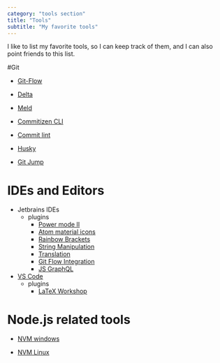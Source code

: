 ```yaml
---
category: "tools section"
title: "Tools"
subtitle: "My favorite tools"
---
```


I like to list my favorite tools, so I can keep track of them, and I can also point friends to this list.

#Git

- [Git-Flow](https://github.com/petervanderdoes/gitflow-avh)

- [Delta](https://github.com/dandavison/delta)

- [Meld](https://meldmerge.org/)

- [Commitizen CLI](https://github.com/commitizen/cz-cli)

- [Commit lint](https://github.com/conventional-changelog/commitlint)

- [Husky](https://github.com/typicode/husky)

- [Git Jump](https://github.com/mykolaharmash/git-jump)

# IDEs and Editors

- Jetbrains IDEs
  - plugins
    - [Power mode II](https://plugins.jetbrains.com/plugin/8251-power-mode-ii)
    - [Atom material icons](https://plugins.jetbrains.com/plugin/10044-atom-material-icons)
    - [Rainbow Brackets](https://plugins.jetbrains.com/plugin/10080-rainbow-brackets)
    - [String Manipulation](https://plugins.jetbrains.com/plugin/2162-string-manipulation)
    - [Translation](https://plugins.jetbrains.com/plugin/8579-translation)
    - [Git Flow Integration](https://github.com/OpherV/gitflow4idea/)
    - [JS GraphQL](https://github.com/jimkyndemeyer/js-graphql-intellij-plugin)
- [VS Code](https://code.visualstudio.com/)
  - plugins
    - [LaTeX Workshop](https://github.com/James-Yu/LaTeX-Workshop)

# Node.js related tools

- [NVM windows](https://github.com/coreybutler/nvm-windows)

- [NVM Linux](https://github.com/nvm-sh/nvm)

